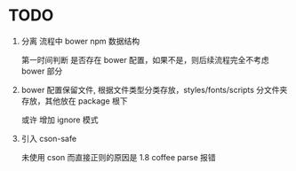# TODO

1. 分离 流程中 bower npm 数据结构

    第一时间判断 是否存在 bower 配置，如果不是，则后续流程完全不考虑 bower 部分

1. bower 配置保留文件, 根据文件类型分类存放，styles/fonts/scripts 分文件夹存放，其他放在 package 根下

    或许 增加 ignore 模式

1. 引入 cson-safe

    未使用 cson 而直接正则的原因是 1.8 coffee parse 报错
